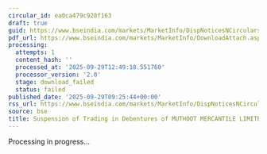 ```yaml
---
circular_id: ea0ca479c928f163
draft: true
guid: https://www.bseindia.com/markets/MarketInfo/DispNoticesNCirculars.aspx?Noticeid={F4066F04-0951-4E74-8759-1BF4E0092C6D}&noticeno=20250929-24&dt=09/29/2025&icount=24&totcount=48&flag=0
pdf_url: https://www.bseindia.com/markets/MarketInfo/DownloadAttach.aspx?id=20250929-24&attachedId=
processing:
  attempts: 1
  content_hash: ''
  processed_at: '2025-09-29T12:49:18.551760'
  processor_version: '2.0'
  stage: download_failed
  status: failed
published_date: '2025-09-29T09:25:44+00:00'
rss_url: https://www.bseindia.com/markets/MarketInfo/DispNoticesNCirculars.aspx?Noticeid={F4066F04-0951-4E74-8759-1BF4E0092C6D}&noticeno=20250929-24&dt=09/29/2025&icount=24&totcount=48&flag=0
source: bse
title: Suspension of Trading in Debentures of MUTHOOT MERCANTILE LIMITED
---
```


Processing in progress...